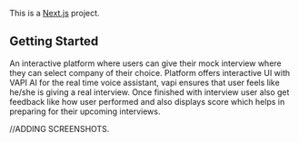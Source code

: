 This is a [Next.js](https://nextjs.org) project.

## Getting Started

An interactive platform where users can give their mock interview where they can select company of their choice. Platform offers interactive UI with VAPI AI for the real time voice assistant, vapi ensures that user feels like he/she is giving a real interview. Once finished with interview user also get feedback like how user performed and also displays score which helps in preparing for their upcoming interviews.

//ADDING SCREENSHOTS.

